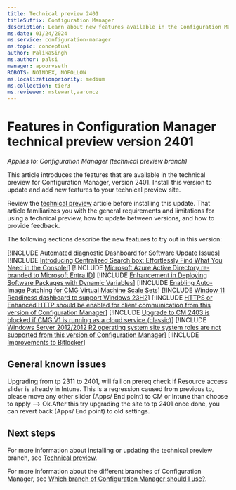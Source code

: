 ```yaml
---
title: Technical preview 2401
titleSuffix: Configuration Manager
description: Learn about new features available in the Configuration Manager technical preview branch version 2401.
ms.date: 01/24/2024
ms.service: configuration-manager
ms.topic: conceptual
author: PalikaSingh
ms.author: palsi
manager: apoorvseth
ROBOTS: NOINDEX, NOFOLLOW
ms.localizationpriority: medium
ms.collection: tier3
ms.reviewer: mstewart,aaroncz 
---
```

# Features in Configuration Manager technical preview version 2401

*Applies to: Configuration Manager (technical preview branch)*

This article introduces the features that are available in the technical preview for Configuration Manager, version 2401. Install this version to update and add new features to your technical preview site.<!-- baseline only statement: When you install a new technical preview site, this release is also available as a baseline version.-->

Review the [technical preview](../technical-preview.md) article before installing this update. That article familiarizes you with the general requirements and limitations for using a technical preview, how to update between versions, and how to provide feedback.

The following sections describe the new features to try out in this version:

<!-- [!INCLUDE [Example feature name](includes/2201/1234567.md)] -->
[!INCLUDE [Automated diagnostic Dashboard for Software Update Issues](includes/2401/17668422.md)]
[!INCLUDE [Introducing Centralized Search box: Effortlessly Find What You Need in the Console!](includes/2401/24501008.md)]
[!INCLUDE [Microsoft Azure Active Directory re-branded to Microsoft Entra ID](includes/2401/24269502.md)]
[!INCLUDE [Enhancement in Deploying Software Packages with Dynamic Variables](includes/2401/24334765.md)]
[!INCLUDE [Enabling Auto-Image Patching for CMG Virtual Machine Scale Sets](includes/2401/14350148.md)]
[!INCLUDE [Window 11 Readiness dashboard to support Windows 23H2](includes/2401/26021246.md)]
[!INCLUDE [HTTPS or Enhanced HTTP should be enabled for client communication from this version of Configuration Manager](includes/2401/25601199.md)]
[!INCLUDE [Upgrade to CM 2403 is blocked if CMG V1 is running as a cloud service (classic)](includes/2401/25990812.md)]
[!INCLUDE [Windows Server 2012/2012 R2 operating system site system roles are not supported from this version of Configuration Manager](includes/2401/9519162.md)]
[!INCLUDE [Improvements to Bitlocker](includes/2401/17667730.md)]
<!--17667730,21659899,26419721-->


## General known issues

Upgrading from tp 2311 to 2401, will fail on prereq check if Resource access slider is already in Intune. This is a regression caused from previous tp, please move any other slider (Apps/ End point) to CM or Intune than choose to apply --> Ok.After this try upgrading the site to tp 2401 once done, you can revert back (Apps/ End point) to old settings.


<!--## Other Updates-->



## Next steps

For more information about installing or updating the technical preview branch, see [Technical preview](../technical-preview.md).

For more information about the different branches of Configuration Manager, see [Which branch of Configuration Manager should I use?](../../understand/which-branch-should-i-use.md).

